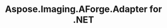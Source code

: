 ---
title: Aspose.Imaging.AForge.Adapter for .NET
type: docs
weight: 10
url: /adapters/net/aspose.imaging.aforge.adapter/
keywords: "Aspose.Imaging.AForge.Adapter for .NET, Aspose Imaging.AForge.Adapter, Aspose API Reference."
description: Aspose.Imaging.AForge.Adapter is designed to extend the functionality of the Aspose.Imaging library by adding functions from FileFormat.AForge library. This association allows all raster formats supported by the Aspose.Imaging library to be covered by popular methods from the FileFormat.AForge library.
is_root: true
---